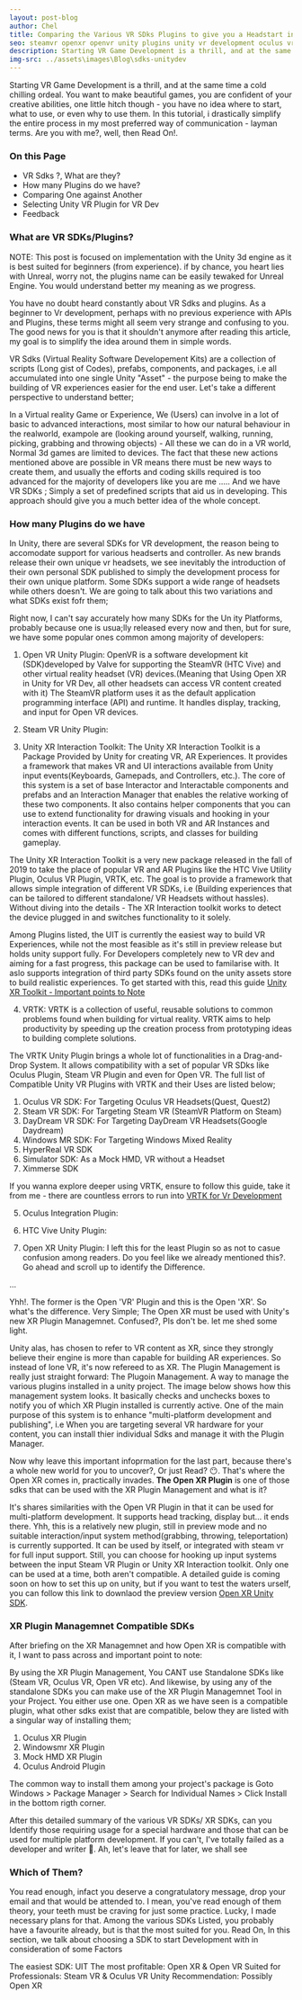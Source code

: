```yaml
---
layout: post-blog
author: Chel
title: Comparing the Various VR SDks Plugins to give you a Headstart in VR development - By Oulining thier Advantages and Disadvantages
seo: steamvr openxr openvr unity plugins unity vr development oculus vr hand tracking oculus integration oculus vr unity oculus game development oculus software vr tools vr software vr development vr sdks
description: Starting VR Game Development is a thrill, and at the same time a cold chilling ordeal. You want to make beautiful games, you are confident of your creative abilities, one little hitch though - you have no idea where to start, what to use, or even why to use them. In this tutorial, i drastically simplify the entire process in my most preferred way of communication - layman terms.
img-src: ../assets\images\Blog\sdks-unitydev
---
```


Starting VR Game Development is a thrill, and at the same time a cold chilling ordeal. You want to make beautiful games, you are confident of your creative abilities, one little hitch though - you have no idea where to start, what to use, or even why to use them. In this tutorial, i drastically simplify the entire process in my most preferred way of communication - layman terms. Are you with me?, well, then Read On!.


### On this Page
* VR Sdks ?, What are they?
* How many Plugins do we have?
* Comparing One against Another
* Selecting Unity VR Plugin for VR Dev
* Feedback


### What are VR SDKs/Plugins?

NOTE: This post is focused on implementation with the Unity 3d engine as it is best suited for beginners (from experience). if by chance, you heart lies with Unreal, worry not, the plugins name can be easily tewaked for Unreal Engine. You would understand better my meaning as we progress.

You have no doubt heard constantly about VR Sdks and plugins. As a beginner to Vr development, perhaps with no previous experience with APIs and Plugins, these terms might all seem very strange and confusing to you. The good news for you is that it shouldn't anymore after reading this article, my goal is to simplify the idea around them in simple words.

VR Sdks (Virtual Reality Software Developement Kits) are a collection of scripts (Long gist of Codes), prefabs, components, and packages, i.e all accumulated into one single Unity "Asset" - the purpose being to make the building of VR experiences easier for the end user. Let's take a different perspective to understand better;

In a Virtual reality Game or Experience, We (Users) can involve in a lot of basic to advanced interactions, most similar to how our natural behaviour in the realworld, exampole are (looking around yourself, walking, running, picking, grabbing and throwing objects) - All these we can do in a VR world, Normal 3d games are limited to devices. The fact that these new actions mentioned above are possible in VR means there must be new ways to create them, and usually the efforts and coding skills required is too advanced for the majority of developers like you are me ..... And we have VR SDKs ; Simply a set of predefined scripts that aid us in developing. This approach should give you a much better idea of the whole concept.





### How many Plugins do we have

In Unity, there are several SDKs for VR development, the reason being to accomodate support for various headserts and controller. As new brands release their own unique vr headsets, we see inevitably the introduction of their own personal SDK published to simply the development process for their own unique platform. Some SDKs support a wide range of headsets while others doesn't. We are going to talk about this two variations and what SDKs exist fofr them;

Right now, I can't say accurately how many SDKs for the Un ity Platforms, probably because one is usua;lly released every now and then, but for sure, we have some popular ones common among majority of developers:

1. Open VR Unity Plugin: OpenVR is a software development kit (SDK)developed by Valve for supporting the SteamVR (HTC Vive) and other virtual reality headset (VR) devices.(Meaning that Using Open XR in Unity for VR Dev, all other headsets can access VR content created with it) The SteamVR platform uses it as the default application programming interface (API) and runtime. It handles display, tracking, and input for Open VR devices. 

2. Steam VR Unity Plugin: 


3. Unity XR Interaction Toolkit: The Unity XR Interaction Toolkit is a Package Provided by Unity for creating VR, AR Experiences. It provides a framework that makes VR and UI interactions available from Unity input events(Keyboards, Gamepads, and Controllers, etc.). The core of this system is a set of base Interactor and Interactable components and prefabs and an Interaction Manager that enables the relative working of these two components. It also contains helper components that you can use to extend functionality for drawing visuals and hooking in your interaction events. It can be used in both VR and AR Instances and comes with different functions, scripts, and classes for building gameplay. 

The Unity XR Interaction Toolkit is a very new package released in the fall of 2019 to take the place of popular VR and AR Plugins like the HTC Vive Utility Plugin, Oculus VR Plugin, VRTK, etc. The goal is to provide a framework that allows simple integration of different VR SDKs, i.e (Building experiences that can be tailored to different standalone/ VR Headsets without hassles). Without diving into the details - The XR Interaction toolkit works to detect the device plugged in and switches functionality to it solely.

Among Plugins listed, the UIT is currently the easiest way to build VR Experiences, while not the most feasible as it's still in preview release but holds unity support fully. For Developers completely new to VR dev and aiming for a fast progress, this package can be used to familarise with. It aslo supports integration of third party SDKs found on the unity assets store to build realistic experiences. To get started with this, read this guide <a href="">Unity XR Toolkit - Important points to Note</a>

4. VRTK: VRTK is a collection of useful, reusable solutions to common problems found when building for virtual reality. VRTK aims to help productivity by speeding up the creation process from prototyping ideas to building complete solutions.

The VRTK Unity Plugin brings a whole lot of functionalities in a Drag-and-Drop System. It allows compatibility with a set of popular VR SDks like Oculus Plugin, Steam VR Plugin and even for Open VR.
The full list of Compatible Unity VR Plugins with VRTK and their Uses are listed below;

1. Oculus VR SDK: For Targeting Oculus VR Headsets(Quest, Quest2)
2. Steam VR SDK: For Targeting Steam VR (SteamVR Platform on Steam)
3. DayDream VR SDK: For Targeting DayDream VR Headsets(Google Daydream)
4. Windows MR SDK: For Targeting Windows Mixed Reality
5. HyperReal VR SDK
6. Simulator SDK: As a Mock HMD, VR without a Headset
7. Ximmerse SDK

If you wanna explore deeper using VRTK, ensure to follow this guide, take it from me - there are countless errors to run into <a href="">VRTK for Vr Development</a>

5. Oculus Integration Plugin:


6. HTC Vive Unity Plugin: 

7. Open XR Unity Plugin: I left this for the least Plugin so as not to casue confusion among readers. Do you feel like we already mentioned this?. Go ahead and scroll up to identify the Difference.

...

Yhh!. The former is the Open 'VR' Plugin and this is the Open 'XR'. So what's the difference. Very Simple; The Open XR must be used with Unity's new XR Plugin Managemnet. Confused?, Pls don't be. let me shed some light.

Unity alas, has chosen to refer to VR content as XR, since they strongly believe their engine is more than capable for building AR experiences. So instead of lone VR, it's now refereed to as XR. The Plugin Management is really just straight forward: The Plugoin Management. A way to manage the various plugins installed in a unity project. The image below shows how this management system looks. It basically checks and unchecks boxes to notify you of which XR Plugin installed is currently active. One of the main purpose of this system is to enhance "multi-platform development and publishing", i.e When you are targeting several VR hardware for your content, you can install thier individual Sdks and manage it with the Plugin Manager. 


Now why leave this important infoprmation for the last part, because there's a whole new world for you to uncover?, Or just Read? 😶. That's where the Open XR comes in, practically invades.
<b>The Open XR Plugin</b> is one of those sdks that can be used with the XR Plugin Management and what is it?

It's shares similarities with the Open VR Plugin in that it can be used for multi-platform development. It supports head tracking, display but... it ends there. Yhh, this is a relatively new plugin, still in preview mode and no suitable interaction/input system method(grabbing, throwing, teleportation) is currently supported. It can be used by itself, or integrated with steam vr for full input support. Still, you can choose for hooking up input systems between the input Steam VR Plugin or Unity XR Interaction toolkit. Only one can be used at a time, both aren't compatible. A detailed guide is coming soon on how to set this up on unity, but if you want to test the waters urself, you can follow this link to downlaod the preview version <a href="">Open XR Unity SDK</a>.

### XR Plugin Managemnet Compatible SDKs 
After briefing on the XR Managemnet and how Open XR is compatible with it, I want to pass across and important point to note:

By using the XR Plugin Management, You CANT use Standalone SDKs like (Steam VR, Oculus VR, Open VR etc). And likewise, by using any of the standalone SDKs you can make use of the XR Plugin Managemnet Tool in your Project. You either use one. Open XR as we have seen is a compatible plugin, what other sdks exist that are compatible, below they are listed with a singular way of installing them;

1. Oculus XR Plugin
2. Windowsmr XR Plugin
3. Mock HMD XR Plugin
4. Oculus Android Plugin

The common way to install them among your project's package is Goto Windows > Package Manager > Search for Individual Names > Click Install in the bottom rigth corner.


After this detailed summary of the various VR SDKs/ XR SDKs, can you Identify those requiring usage for a special hardware and those that can be used for multiple platform development. If you can't, I've totally failed as a developer and writer 🤔. Ah, let's leave that for later, we shall see



### Which of Them?

You read enough, infact you deserve a congratulatory message, drop your email and that would be attended to. I mean, you've read enough of them theory, your teeth must be craving for just some practice. Lucky, I made necessary plans for that. Among the various SDKs Listed, you probably have a favourite already, but is that the most suited for you. Read On, In this section, we talk about choosing a SDK to start Development with in consideration of some Factors

The easiest SDK: UIT
The most profitable: Open XR & Open VR
Suited for Professionals: Steam VR & Oculus VR
Unity Recommendation: Possibly Open XR 

